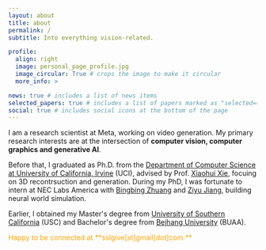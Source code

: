 ```yaml
---
layout: about
title: about
permalink: /
subtitle: Into everything vision-related.

profile:
  align: right
  image: personal_page_profile.jpg
  image_circular: True # crops the image to make it circular
  more_info: >

news: true # includes a list of news items
selected_papers: true # includes a list of papers marked as "selected={true}"
social: true # includes social icons at the bottom of the page
---
```


I am a research scientist at Meta, working on video generation. My primary research interests are at the intersection of **computer vision, computer graphics and generative AI**.

Before that, I graduated as Ph.D. from the [Department of Computer Science at University of California, Irvine](https://cs.ics.uci.edu/) (UCI), advised by Prof. [Xiaohui Xie](https://ics.uci.edu/~xhx/), focuing on 3D recontrsuction and generation. During my PhD, I was fortunate to intern at NEC Labs America with [Bingbing Zhuang](https://bbzh.github.io/) and [Ziyu Jiang](https://geekjzy.github.io/), building neural world simulation. 

Earlier, I obtained my Master's degree from [University of Southern California](https://minghsiehece.usc.edu/) (USC) and Bachelor's degree from [Beihang University](https://en.wikipedia.org/wiki/Beihang_University) (BUAA).

<!-- **Currently**, I am working on:

- **Text-Driven Human Motion Generation** with multi-modal agents,
- **Image Decomposition and Composition** by repurposing generative model.  -->

<p style="color: orange;">
Happy to be connected at **sslgive[at]gmail[dot]com.** 